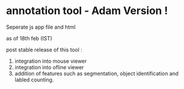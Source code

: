 # annotation tool - Adam Version !

Seperate js app file and html

as of 18th feb (IST)

post stable release of this tool : 

1. integration into mouse viewer
2. integration into ofline viewer
3. addition of features such as segmentation, object identification and labled counting.
